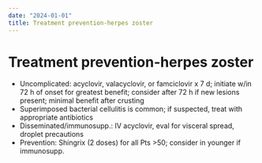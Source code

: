 ```yaml
---
date: "2024-01-01"
title: Treatment prevention-herpes zoster
---
```


# Treatment prevention-herpes zoster

* Uncomplicated: acyclovir, valacyclovir, or famciclovir x 7 d; initiate w/in 72 h of onset for greatest benefit; consider after 72 h if new lesions present; minimal benefit after crusting
* Superimposed bacterial cellulitis is common; if suspected, treat with appropriate antibiotics
* Disseminated/immunosupp.: IV acyclovir, eval for visceral spread, droplet precautions
* Prevention: Shingrix (2 doses) for all Pts >50; consider in younger if immunosupp.
